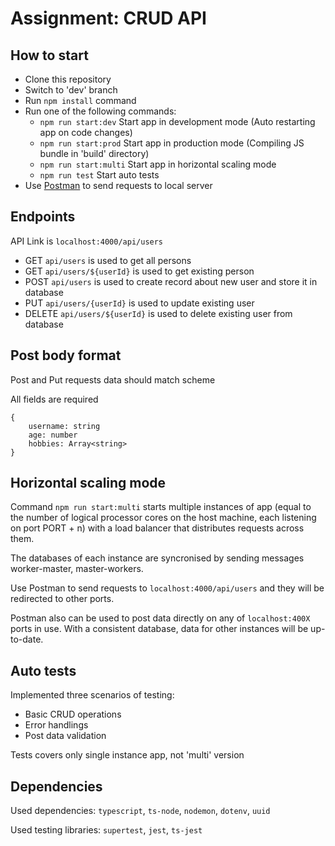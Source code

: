 # Assignment: CRUD API

## How to start

- Clone this repository
- Switch to 'dev' branch
- Run `npm install` command
- Run one of the following commands:
  - `npm run start:dev` Start app in development mode (Auto restarting app on code changes)
  - `npm run start:prod` Start app in production mode (Compiling JS bundle in 'build' directory)
  - `npm run start:multi` Start app in horizontal scaling mode
  - `npm run test` Start auto tests
- Use [Postman](https://web.postman.co/) to send requests to local server

## Endpoints

API Link is `localhost:4000/api/users`

- GET `api/users` is used to get all persons
- GET `api/users/${userId}` is used to get existing person
- POST `api/users` is used to create record about new user and store it in database
- PUT `api/users/{userId}` is used to update existing user
- DELETE `api/users/${userId}` is used to delete existing user from database

## Post body format

Post and Put requests data should match scheme

All fields are required

```
{
    username: string
    age: number
    hobbies: Array<string>
}
```

## Horizontal scaling mode

Command `npm run start:multi` starts multiple instances of app (equal to the number of logical processor cores on the host machine, each listening on port PORT + n) with a load balancer that distributes requests across them.

The databases of each instance are syncronised by sending messages worker-master, master-workers.

Use Postman to send requests to `localhost:4000/api/users` and they will be redirected to other ports.

Postman also can be used to post data directly on any of `localhost:400X` ports in use. With a consistent database, data for other instances will be up-to-date.

## Auto tests

Implemented three scenarios of testing:

- Basic CRUD operations
- Error handlings
- Post data validation

Tests covers only single instance app, not 'multi' version

## Dependencies

Used dependencies: `typescript`, `ts-node`, `nodemon`, `dotenv`, `uuid`

Used testing libraries: `supertest`, `jest`, `ts-jest`
